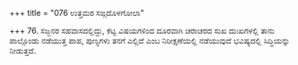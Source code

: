 +++
title = "076 ಉತ್ತಮರ ಸಙ್ಗದೊಳಗೋಲಾ"

+++
76. ಸಜ್ಜನರ ಸಹವಾಸದಲ್ಲಿದ್ದು, ಕೆಟ್ಟ ವಿಷಯಗಳಿಂದ ದೂರವಾಗಿ ಚರಾಚರದ ಸುಖ ದುಃಖಗಳಲ್ಲಿ ತಾನು ಪಾಲ್ಗೊಂಡು ನಡೆಯುತ್ತ ಪಾಪ, ಪುಣ್ಯಗಳು ತನಗೆ ಎಲ್ಲಿದೆ ಎಂಬ ನಿರೀಕ್ಷಣೆಯಲ್ಲಿ ನಡೆಯುವುದೆ ಭವಿಷ್ಯದಲ್ಲಿ ಸಿದ್ಧಿಯನ್ನು ನೀಡುತ್ತದೆ.
